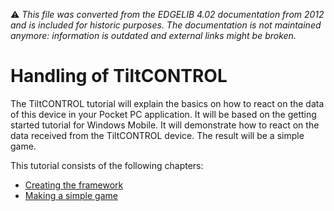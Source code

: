:warning: _This file was converted from the EDGELIB 4.02 documentation from 2012 and is included for historic purposes. The documentation is not maintained anymore: information is outdated and external links might be broken._

# Handling of TiltCONTROL

The TiltCONTROL tutorial will explain the basics on how to react on the data of this device in your Pocket PC application. It will be based on the getting started tutorial for Windows Mobile. It will demonstrate how to react on the data received from the TiltCONTROL device. The result will be a simple game.

This tutorial consists of the following chapters:

* [Creating the framework](tutorials_tiltcontrol_framework.md)
* [Making a simple game](tutorials_tiltcontrol_simplegame.md)

